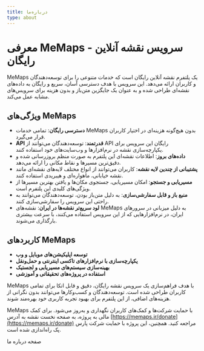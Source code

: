```yaml
---
title: درباره‌ما
type: about
---
```


# معرفی MeMaps - سرویس نقشه آنلاین رایگان

MeMaps یک پلتفرم نقشه آنلاین رایگان است که خدمات متنوعی را برای توسعه‌دهندگان و کاربران ارائه می‌دهد. این سرویس با هدف دسترسی آسان، سریع و رایگان به داده‌های نقشه‌ای طراحی شده و به عنوان یک جایگزین متن‌باز و بدون هزینه برای سرویس‌های مشابه عمل می‌کند.

## ویژگی‌های MeMaps
- **دسترسی رایگان**: تمامی خدمات MeMaps بدون هیچ‌گونه هزینه‌ای در اختیار کاربران قرار می‌گیرد.
- **API قدرتمند**: توسعه‌دهندگان می‌توانند از API رایگان این سرویس برای یکپارچه‌سازی نقشه در نرم‌افزارها و وب‌سایت‌های خود استفاده کنند.
- **داده‌های بروز**: اطلاعات نقشه‌ای این پلتفرم به صورت منظم بروزرسانی شده و دقیق‌ترین مسیرها و نقاط مکانی را ارائه می‌دهد.
- **پشتیبانی از چندین لایه نقشه**: کاربران می‌توانند از انواع مختلف لایه‌های نقشه‌ای مانند نقشه خیابانی، ماهواره‌ای و هیبریدی استفاده کنند.
- **مسیر‌یابی و جستجو**: امکان مسیریابی، جستجوی مکان‌ها و یافتن بهترین مسیرها از ویژگی‌های کلیدی این پلتفرم است.
- **منبع باز و قابل سفارشی‌سازی**: به دلیل متن‌باز بودن، توسعه‌دهندگان می‌توانند به راحتی این سرویس را سفارشی‌سازی کنند.
- **لود سریع‌تر نقشه‌ها در ایران**: نقشه‌های MeMaps به دلیل میزبانی در سرورهای ایران، در نرم‌افزارهایی که از این سرویس استفاده می‌کنند، با سرعت بیشتری بارگذاری می‌شوند.

## کاربردهای MeMaps
- **توسعه اپلیکیشن‌های موبایل و وب**
- **یکپارچه‌سازی با نرم‌افزارهای تاکسی اینترنتی و حمل‌ونقل**
- **بهینه‌سازی سیستم‌های مسیریابی و لجستیک**
- **استفاده در پروژه‌های تحقیقاتی و آموزشی**

MeMaps با هدف فراهم‌سازی یک سرویس نقشه رایگان، دقیق و قابل اتکا برای تمامی کاربران طراحی شده است. توسعه‌دهندگان و کسب‌وکارها می‌توانند بدون نگرانی از هزینه‌های اضافی، از این پلتفرم برای بهبود تجربه کاربری خود بهره‌مند شوند.

MeMaps با حمایت شرکت‌ها و کمک‌های کاربران نگهداری و به‌روز می‌شود. برای کمک مالی به پروژه، به صفحه نخست نقشه به آدرس [https://memaps.ir/donate](https://memaps.ir/donate) مراجعه کنید. همچنین، این پروژه با حمایت شرکت پارس پک راه‌اندازی شده است.


صفحه درباره ما
